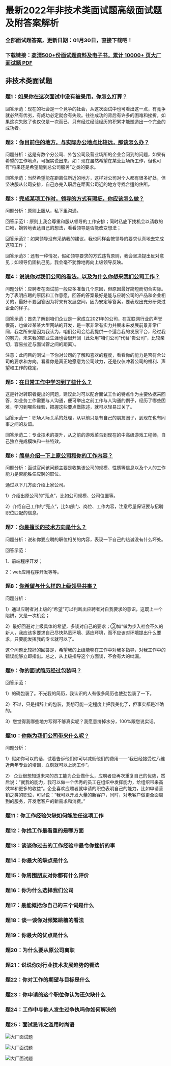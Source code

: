# 最新2022年非技术类面试题高级面试题及附答案解析

### 全部面试题答案，更新日期：01月30日，直接下载吧！

### 下载链接：[高清500+份面试题资料及电子书，累计 10000+ 页大厂面试题  PDF](/docs/index.md)

## 非技术类面试题

### 题1：[如果你在这次面试中没有被录用，你怎么打算？](/docs/非技术类面试题/最新2022年非技术类面试题高级面试题及附答案解析.md#题1如果你在这次面试中没有被录用你怎么打算)<br/>
回答示范：现在的社会是一个竞争的社会，从这次面试中也可看出这一点，有竞争就必然有优劣，有成功必定就会有失败。往往成功的背后有许多的困难和挫折，如果这次失败了也仅仅是一次而已，只有经过经验经历的积累才能塑造出一个完全的成功者。

### 题2：[你目前住的地方，与实际办公地点比较远，那该怎么办？](/docs/非技术类面试题/最新2022年非技术类面试题高级面试题及附答案解析.md#题2你目前住的地方与实际办公地点比较远那该怎么办)<br/>
问题分析：这是有数个分公司、外包公司及营业场所的企业会问到的问题，如果有希望的工作地点，可据实说出来，如：现在虽然希望在某营业场所工作，但也可有“将来还是希望能到总公司服务”之类的要求。

回答示范：当然希望能在距离住所近的地方，这样对公司对个人都有很多好处，但坚决服从公司安排，自己办完入职后在距离公司近的地方寻找合适的住所。

### 题3：[完成某项工作时，领导的方式有瑕疵，你应该怎么做？](/docs/非技术类面试题/最新2022年非技术类面试题高级面试题及附答案解析.md#题3完成某项工作时领导的方式有瑕疵你应该怎么做)<br/>
问题分析：原则上服从，私下里沟通。

回答示范1：原则上我会尊重和服从领导的工作安排；同时私底下找机会以请教的口吻，婉转地表达自己的想法，看看领导是否能改变想法；

回答示范2：如果领导没有采纳我的建议，我也同样会按领导的要求认真地去完成这项工作；

回答示范3：还有一种情况，假如领导要求的方式违背原则，我会坚决提出反对意见；如领导仍固执己见，我会毫不犹豫地再向上级领导反映。

### 题4：[说说你对我们公司的看法，以及为什么你想来我们公司工作？](/docs/非技术类面试题/最新2022年非技术类面试题高级面试题及附答案解析.md#题4说说你对我们公司的看法以及为什么你想来我们公司工作)<br/>
问题分析：应聘者在面试前一般应多准备几个原因，但原因最好简短而切合实际。为了表明应聘的原因和工作意愿，回答的答案最好是能与应聘公司的产品和企业相关的，最好不要回答因为将来有发展空间，因为安定等答案，要表现出充分研究过企业的样子。

回答示范：首先了解到咱们企业是一家成立2021年的公司，在互联网行业的声誉很高，也做过某某大型网站的开发，是一家非常有实力并展未来发展前景非常广阔，我之所来是因为我认为，咱们公司会给我提供一个适合我的发展平台，经过我的努力，未来我的职业生涯也会很开阔（此处用“咱们公司”代替“贵公司”，比较亲切，容易拉近与面试管之间的距离）。

注意：此问目的测试一下你对公司的了解和喜欢的程度，看看你的能力是否符合公司的要求和方向。看看你是真正地愿意为公司效力，还是仅仅冲着公司的福利、声望和工作的稳定。

### 题5：[在日常工作中学习到了些什么？](/docs/非技术类面试题/最新2022年非技术类面试题高级面试题及附答案解析.md#题5在日常工作中学习到了些什么)<br/>
这是针对转职者提出的问题，建议此时可以配合面试工作的特点作为主要依据来回答，如业务工作需要与人沟通，便可举出之前工作与人沟通的例子，经历了哪些困难，学习到哪些经验，把握这些要点做陈述，就可以轻易过关了。

回答示范一：职场人际关系的处理，从以前只是有自己的朋友圈子，到现在也有同事之间的友谊。

回答示范二：专业技术的提升，从之前的游戏菜鸟到现在的中高级游戏工程师，自己独立完成模块和一些特效。

### 题6：[简单介绍一下上家公司和你的工作内容？](/docs/非技术类面试题/最新2022年非技术类面试题高级面试题及附答案解析.md#题6简单介绍一下上家公司和你的工作内容)<br/>
问题分析：面试官问该问题主要是收集该公司的规模、性质等信息以及个人的工作能力是否能胜任应聘的职位。

通过以下几方面介绍上家公司。

1）介绍出原公司的“亮点”，比如公司规模、公司位置等。

2）介绍自己工作的“亮点”，比如部门、岗位、工作内容，注意尽量保证要与招聘职位匹配的信息。

### 题7：[你最擅长的技术方向是什么？](/docs/非技术类面试题/最新2022年非技术类面试题高级面试题及附答案解析.md#题7你最擅长的技术方向是什么)<br/>
问题分析：说和你要应聘的职位相关的内容，表现一下自己的热诚没有什么坏处。

回答示范：

1、前端程序开发；

2：web应用程序开发等等。

### 题8：[你希望与什么样的上级领导共事？](/docs/非技术类面试题/最新2022年非技术类面试题高级面试题及附答案解析.md#题8你希望与什么样的上级领导共事)<br/>
问题分析：

1）通过应聘者对上级的“希望”可以判断出应聘者对自我要求的意识，这既上一个陷阱，又是一次机会；

2）最好回避对上级具体的希望，多谈对自己的要求；③如“做为步入社会不久的新人，我应该多要求自己尽快熟悉环境、适应环境，而不应该对环境提出什么要求，只要能发挥我的专长就可以了。

这个问题比较好的回答是，希望我的上级能够在工作中对我多指导，对我工作中的错误能够立即指出。总之，从上级指导这个方面谈，不会有大的纰漏。

### 题9：[你的面试简历经过包装吗？](/docs/非技术类面试题/最新2022年非技术类面试题高级面试题及附答案解析.md#题9你的面试简历经过包装吗)<br/>
回答示范：

1）的确包装了。不光我的简历，我认识的人有很多简历也使劲包装了一下。

2）不过，只是措辞上的包装，我想可能一定程度上把我美化了，但事实都是准确的。

3）您觉得我哪些地方写得不够真实呢？我愿意挤掉水分，100%跟您说实话。

### 题10：[你能为我们公司带来什么呢？](/docs/非技术类面试题/最新2022年非技术类面试题高级面试题及附答案解析.md#题10你能为我们公司带来什么呢)<br/>
问题分析：

1）假如你可以的话，试着告诉他们你可以减低他们的费用——“我已经接受过八维近两年专业的培训，立刻就可以上岗工作”。

2） 企业很想知道未来的员工能为企业做什么，应聘者应再次重复自己的优势，然后说：“就我的能力，我可以做一个优秀的员工在组织中发挥能力，给组织带来高效率和更多的收益”。企业喜欢应聘者就申请的职位表明自己的能力，比如申请营销之类的职位，可以说：“我可以开发大量的新客户，同时，对老客户做更全面周到的服务，开发老客户的新需求和消费。”

### 题11：你工作经验欠缺如何能胜任这项工作<br/>


### 题12：你找工作最看重的是哪方面<br/>


### 题13：谈谈你过去的工作经验中最令你挫折的事<br/>


### 题14：你最大的缺点是什么<br/>


### 题15：你周围朋友对你都有什么评价<br/>


### 题16：你为什么选择我们公司<br/>


### 题17：最能概括你自己的三个词是什么<br/>


### 题18：谈一谈你对频繁跳槽的看法<br/>


### 题19：你最大的优点是什么<br/>


### 题20：为什么要从原公司离职<br/>


### 题21：说说你对行业技术发展趋势的看法<br/>


### 题22：你对工作的期望与目标是什么<br/>


### 题23：你申请的这个职位你认为还欠缺什么<br/>


### 题24：工作中与他人发生过争执吗你如何解决的<br/>


### 题25：面试忌讳之滥用时尚语<br/>


![大厂面试题](../../imgs/pages.jpg "Java精选")

![大厂面试题](../../imgs/pdfs.png "Java精选")

![大厂面试题](../../imgs/weixin.png "Java精选")